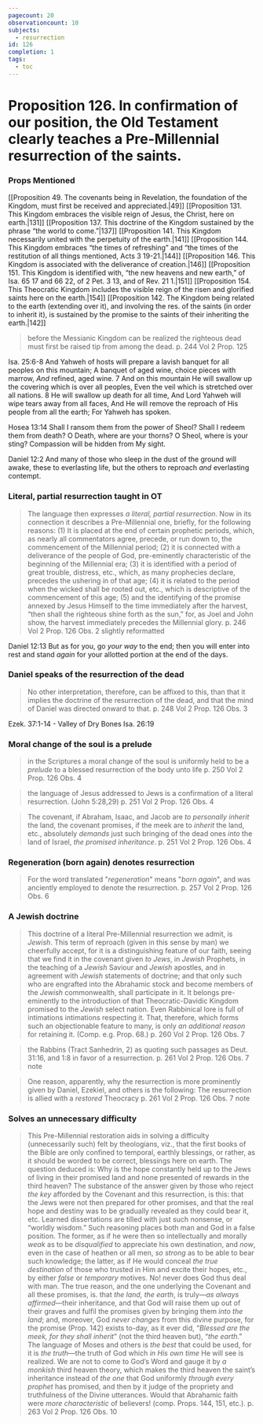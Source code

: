 ```yaml
---
pagecount: 20
observationcount: 10
subjects:
  - resurrection
id: 126
completion: 1
tags:
  - toc
---
```

# Proposition 126. In confirmation of our position, the Old Testament clearly teaches a Pre-Millennial resurrection of the saints.
### Props Mentioned
[[Proposition 49. The covenants being in Revelation, the foundation of the Kingdom, must first be received and appreciated.|49]] [[Proposition 131. This Kingdom embraces the visible reign of Jesus, the Christ, here on earth.|131]] [[Proposition 137. This doctrine of the Kingdom sustained by the phrase “the world to come.”|137]] [[Proposition 141. This Kingdom necessarily united with the perpetuity of the earth.|141]] [[Proposition 144. This Kingdom embraces “the times of refreshing” and “the times of the restitution of all things mentioned, Acts 3 19-21.|144]] [[Proposition 146. This Kingdom is associated with the deliverance of creation.|146]] [[Proposition 151. This Kingdom is identified with, “the new heavens and new earth,” of Isa. 65 17 and 66 22, of 2 Pet. 3 13, and of Rev. 21 1.|151]] [[Proposition 154. This Theocratic Kingdom includes the visible reign of the risen and glorified saints here on the earth.|154]] [[Proposition 142. The Kingdom being related to the earth (extending over it), and involving the res. of the saints (in order to inherit it), is sustained by the promise to the saints of their inheriting the earth.|142]] 

>before the Messianic Kingdom can be realized the righteous dead must first be raised tip from among the dead.
>p. 244 Vol 2 Prop. 125


Isa. 25:6-8
And Yahweh of hosts will prepare a lavish banquet for all peoples on this mountain;
A banquet of aged wine, choice pieces with marrow,
_And_ refined, aged wine.
7 And on this mountain He will swallow up the covering which is over all peoples,
Even the veil which is stretched over all nations.
8 He will swallow up death for all time,
And Lord Yahweh will wipe tears away from all faces,
And He will remove the reproach of His people from all the earth;
For Yahweh has spoken.

Hosea 13:14
Shall I ransom them from the power of Sheol?
Shall I redeem them from death?
O Death, where are your thorns?
O Sheol, where is your sting?
Compassion will be hidden from My sight.

Daniel 12:2
And many of those who sleep in the dust of the ground will awake, these to everlasting life, but the others to reproach _and_ everlasting contempt.
### Literal, partial resurrection taught in OT
>The language then expresses *a literal, partial resurrection*. Now in its connection it describes a Pre-Millennial one, briefly, for the following reasons: 
>	(1) It is placed at the end of certain prophetic periods, which, as nearly all commentators agree, precede, or run down to, the commencement of the Millennial period; 
>	(2) it is connected with a deliverance of the people of God, pre-eminently characteristic of the beginning of the Millennial era; 
>	(3) it is identified with a period of great trouble, distress, etc., which, as many prophecies declare, precedes the ushering in of that age; 
>	(4) it is related to the period when the wicked shall be rooted out, etc., which is descriptive of the commencement of this age; 
>	(5) and the identifying of the promise annexed by Jesus Himself to the time immediately after the harvest, “then shall the righteous shine forth as the sun,” for, as Joel and John show, the harvest immediately precedes the Millennial glory.
>p. 246 Vol 2 Prop. 126 Obs. 2 slightly reformatted


Daniel 12:13
But as for you, go _your way_ to the end; then you will enter into rest and stand _again_ for your allotted portion at the end of the days.
### Daniel speaks of the resurrection of the dead
>No other interpretation, therefore, can be affixed to this, than that it implies the doctrine of the resurrection of the dead, and that the mind of Daniel was directed onward to that.
>p. 248 Vol 2 Prop. 126 Obs. 3

Ezek. 37:1-14 - Valley of Dry Bones
Isa. 26:19
### Moral change of the soul is a prelude
>in the Scriptures a moral change of the soul is uniformly held to be a *prelude* to a blessed resurrection of the body unto life
>p. 250 Vol 2 Prop. 126 Obs. 4

>the language of Jesus addressed to Jews is a confirmation of a literal resurrection. (John 5:28,29)
>p. 251 Vol 2 Prop. 126 Obs. 4

>The covenant, if Abraham, Isaac, and Jacob are *to personally inherit* the land, the covenant promises, if the meek are to *inherit* the land, etc., absolutely *demands* just such bringing of the dead ones *into* the land of Israel, *the promised inheritance*.
>p. 251 Vol 2 Prop. 126 Obs. 4
### Regeneration (born again) denotes resurrection
>For the word translated "*regeneration*" means "*born again*", and was anciently employed to denote the resurrection.
>p. 257 Vol 2 Prop. 126 Obs. 6
### A Jewish doctrine
>This doctrine of a literal Pre-Millennial resurrection we admit, is *Jewish*. This term of reproach (given in this sense by man) we cheerfully accept, for it is a distinguishing feature of our faith, seeing that we find it in the covenant given *to Jews*, in *Jewish* Prophets, in the teaching of a *Jewish* Saviour and *Jewish* apostles, and in agreement with *Jewish* statements of doctrine; and that only such who are engrafted into the Abrahamic stock and become members of the *Jewish* commonwealth, shall participate in it. It belongs pre-eminently to the introduction of that Theocratic-Davidic Kingdom promised to the *Jewish* select nation. Even Rabbinical lore is full of intimations intimations respecting it. That, therefore, which forms such an objectionable feature to many, is only *an additional reason* for retaining it. (Comp. e.g. Prop. 68.)
>p. 260 Vol 2 Prop. 126 Obs. 7

>the Rabbins (Tract Sanhedrin, 2) as quoting such passages as Deut. 31:16, and 1:8 in favor of a resurrection.
>p. 261 Vol 2 Prop. 126 Obs. 7 note

>One reason, apparently, why the resurrection is more prominently given by Daniel, Ezekiel, and others is the following: The resurrection is allied with a *restored* Theocracy
>p. 261 Vol 2 Prop. 126 Obs. 7 note
### Solves an unnecessary difficulty
>This Pre-Millennial restoration aids in solving a difficulty (unnecessarily such) felt by theologians, viz., that the first books of the Bible are only confined to temporal, earthly blessings, or rather, as it should be worded to be correct, blessings here on earth. The question deduced is: Why is the hope constantly held up to the Jews of living in their promised land and none presented of rewards in the third heaven? The substance of the answer given by those who reject *the key* afforded by the Covenant and this resurrection, is this: that the Jews were not then prepared for other promises, and that the real hope and destiny was to be gradually revealed as they could bear it, etc. Learned dissertations are tilled with just such nonsense, or “worldly wisdom.” Such reasoning places both man and God in a false position. The former, as if he were then so intellectually and morally *weak* as to be *disqualified* to appreciate his own destination, and *now*, even in the case of heathen or all men, *so strong* as to be able to bear such knowledge; the latter, as if He would conceal *the true destination* of those who trusted in Him and excite their hopes, etc., by either *false* or *temporary* motives. No! never does God thus deal with man. The true reason, and the one underlying the Covenant and all these promises, is. that *the land, the earth*, is truly—*as always affirmed*—their inheritance, and that God will raise them up out of their graves and fulfil the promises given by bringing them *into the land*; and, moreover, God *never changes* from this divine purpose, for the promise (Prop. 142) exists to-day, as it ever did, “*Blessed are the meek, for they shall inherit*” (not the third heaven but), “*the earth*.” The language of Moses and others is *the best* that could be used, for it is *the truth*—the truth of God which *in His own time* He will see is realized. We are not to come to God’s Word and gauge it by *a monkish* third heaven theory, which makes the third heaven the saint’s inheritance instead of *the one* that God uniformly *through every prophet* has promised, and then by it judge of the propriety and truthfulness of the Divine utterances. Would that Abrahamic faith were *more characteristic* of believers! (comp. Props. 144, 151, etc.).
>p. 263 Vol 2 Prop. 126 Obs. 10




